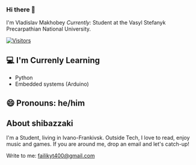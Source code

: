 ### Hi there 👋

I'm Vladislav Makhobey
<i>Currently:</i> Student at the Vasyl Stefanyk Precarpathian National University.

[![Visitors](https://api.visitorbadge.io/api/visitors?path=shibazzaki&label=visitors&countColor=%23263759)](https://visitorbadge.io/status?path=shibazzaki)

<h2>💻 I'm Currenly Learning</h2>

- Python
- Embedded systems (Arduino)

<h2>😄 Pronouns: he/him</h2>

<h2>About shibazzaki</h2>
I'm a Student, living in Ivano-Frankivsk. Outside Tech, I love to read, enjoy music and games. If you are around me, drop an email and let's catch-up!

   Write to me: failikyt400@gmail.com

<!--
**shibazzaki/shibazzaki** is a ✨ _special_ ✨ repository because its `README.md` (this file) appears on your GitHub profile.

Here are some ideas to get you started:

- 🔭 I’m currently working on ...
- 🌱 I’m currently learning ...
- 👯 I’m looking to collaborate on ...
- 🤔 I’m looking for help with ...
- 💬 Ask me about ...
- 📫 How to reach me: ...
- 😄 Pronouns: ...
- ⚡ Fun fact: ...
-->

